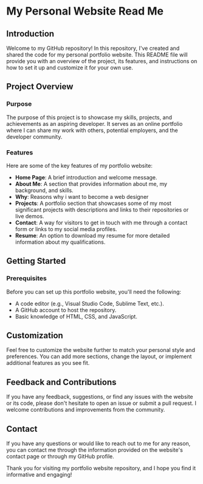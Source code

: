 # My Personal Website Read Me

## Introduction

Welcome to my GitHub repository! In this repository, I've created and shared the code for my personal portfolio website. This README file will provide you with an overview of the project, its features, and instructions on how to set it up and customize it for your own use.

## Project Overview

### Purpose

The purpose of this project is to showcase my skills, projects, and achievements as an aspiring developer. It serves as an online portfolio where I can share my work with others, potential employers, and the developer community.

### Features

Here are some of the key features of my portfolio website:

- **Home Page**: A brief introduction and welcome message.
- **About Me**: A section that provides information about me, my background, and skills.
- **Why**: Reasons why i want to become a web designer
- **Projects**: A portfolio section that showcases some of my most significant projects with descriptions and links to their repositories or live demos.
- **Contact**: A way for visitors to get in touch with me through a contact form or links to my social media profiles.
- **Resume**: An option to download my resume for more detailed information about my qualifications.

## Getting Started

### Prerequisites

Before you can set up this portfolio website, you'll need the following:

- A code editor (e.g., Visual Studio Code, Sublime Text, etc.).
- A GitHub account to host the repository.
- Basic knowledge of HTML, CSS, and JavaScript.

## Customization

Feel free to customize the website further to match your personal style and preferences. You can add more sections, change the layout, or implement additional features as you see fit.

## Feedback and Contributions

If you have any feedback, suggestions, or find any issues with the website or its code, please don't hesitate to open an issue or submit a pull request. I welcome contributions and improvements from the community.

## Contact

If you have any questions or would like to reach out to me for any reason, you can contact me through the information provided on the website's contact page or through my GitHub profile.

Thank you for visiting my portfolio website repository, and I hope you find it informative and engaging!
